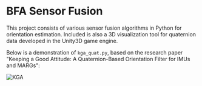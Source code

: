 # BFA Sensor Fusion

This project consists of various sensor fusion algorithms in Python for orientation estimation.
Included is also a 3D visualization tool for quaternion data developed in the Unity3D game engine.

Below is a demonstration of `kga_quat.py`, based on the research paper "Keeping a Good Attitude: A Quaternion-Based Orientation Filter for IMUs and MARGs":

![KGA](https://i.giphy.com/media/ie6OdMZCLoIx1WXUa5/source.gif)
